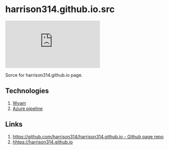 # harrison314.github.io.src
[![Build Status](https://dev.azure.com/harrison314/jozefgajdos314/_apis/build/status/harrison314.harrison314.github.io.src?branchName=master)](https://dev.azure.com/harrison314/jozefgajdos314/_build/latest?definitionId=1&branchName=master)

Sorce for harrison314.github.io page.

## Technologies
1. [Wyam](https://wyam.io/)
1. [Azure pipeline](https://dev.azure.com/harrison314/jozefgajdos314/)

## Links
1. [https://github.com/harrison314/harrison314.github.io - Github page repo](https://github.com/harrison314/harrison314.github.io)
1. <hhtps://harrison314.github.io>

